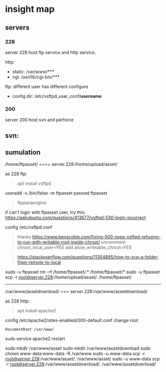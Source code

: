 # insight map

## servers

### 228

server 228 host ftp service and http service.

http:
- static: /var/www/***
- cgi: /usr/lib/cgi-bin/***


ftp:
different user has different configure
- config dir: /etc/vsftpd_user_conf/**username**

### 200

server 200 host svn and perforce

svn:
- 



## sumulation

/home/ftpasset/ ==== server.228:/home/upload/asset/

as 228 ftp:
> apt install vsftpd

useradd -s /bin/false -m ftpasset
passwd ftpasset
> ftpparaengine

if can't login with ftpasset user, try this:
https://askubuntu.com/questions/413677/vsftpd-530-login-incorrect



config /etc/vsftpd.conf
> thanks https://www.benscobie.com/fixing-500-oops-vsftpd-refusing-to-run-with-writable-root-inside-chroot/
uncomment
> chroot_local_user=YES
add
> allow_writeable_chroot=YES


> https://stackoverflow.com/questions/11304895/how-to-scp-a-folder-from-remote-to-local

sudo -u ftpasset rm -rf /home/ftpasset/.* /home/ftpasset/*
sudo -u ftpasset scp -r root@server.228:/home/upload/asset/. /home/ftpasset/


----

/var/www/assetdownload/ === server.228:/var/www/assetdownload/

as 228 http:
> apt install apache2

config /etc/apache2/sites-enabled/000-default.conf
change root
```
DocumentRoot /var/www/
```
sudo service apache2 restart

sudo mkdir /var/www/asset
sudo mkdir /var/www/assetdownload
sudo chown www-data:www-data -R /var/www
sudo -u www-data scp -r root@server.228:/var/www/asset/.  /var/www/asset/
sudo -u www-data scp -r root@server.228:/var/www/assetdownload/.  /var/www/assetdownload/







